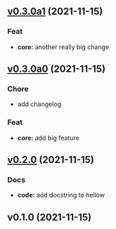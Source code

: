 
<a name="v0.3.0a1"></a>
## [v0.3.0a1](https://github.com/hpcflow/git-branching-test/compare/v0.3.0a0...v0.3.0a1) (2021-11-15)

### Feat

* **core:** another really big change


<a name="v0.3.0a0"></a>
## [v0.3.0a0](https://github.com/hpcflow/git-branching-test/compare/v0.2.0...v0.3.0a0) (2021-11-15)

### Chore

* add changelog

### Feat

* **core:** add big feature


<a name="v0.2.0"></a>
## [v0.2.0](https://github.com/hpcflow/git-branching-test/compare/v0.1.0...v0.2.0) (2021-11-15)

### Docs

* **code:** add docstring to hellow


<a name="v0.1.0"></a>
## v0.1.0 (2021-11-15)

